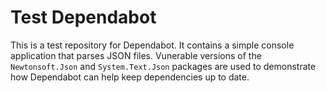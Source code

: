 # Test Dependabot

This is a test repository for Dependabot. It contains a simple console application that parses JSON files. Vunerable versions of the `Newtonsoft.Json` and `System.Text.Json` packages are used to demonstrate how Dependabot can help keep dependencies up to date.
